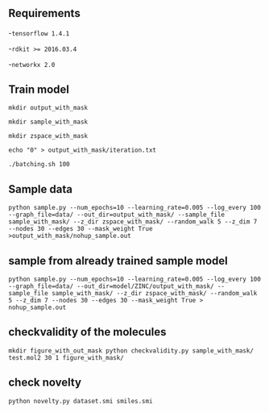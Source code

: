 
#

## Requirements
-`tensorflow 1.4.1`

-`rdkit >= 2016.03.4`

-`networkx 2.0`

## Train model 

  `mkdir output_with_mask`

  `mkdir sample_with_mask`

  `mkdir zspace_with_mask`

  `echo "0" > output_with_mask/iteration.txt`

  `./batching.sh 100`



## Sample data   

  `python sample.py --num_epochs=10 --learning_rate=0.005 --log_every 100 --graph_file=data/ --out_dir=output_with_mask/ --sample_file sample_with_mask/ --z_dir zspace_with_mask/ --random_walk 5 --z_dim 7 --nodes 30 --edges 30 --mask_weight True >output_with_mask/nohup_sample.out`

## sample from already trained sample model

  `python sample.py --num_epochs=10 --learning_rate=0.005 --log_every 100 --graph_file=data/ --out_dir=model/ZINC/output_with_mask/ --sample_file sample_with_mask/ --z_dir zspace_with_mask/ --random_walk 5 --z_dim 7 --nodes 30 --edges 30 --mask_weight True > nohup_sample.out`

## checkvalidity of the molecules
  `mkdir figure_with_out_mask
  python checkvalidity.py sample_with_mask/ test.mol2 30 1 figure_with_mask/`

## check novelty
  `python novelty.py dataset.smi smiles.smi`

